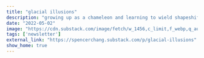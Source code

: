```yaml
---
title: "glacial illusions"
description: "growing up as a chameleon and learning to wield shapeshifting for my own ends"
date: "2022-05-02"
image: "https://cdn.substack.com/image/fetch/w_1456,c_limit,f_webp,q_auto:good,fl_progressive:steep/https%3A%2F%2Fbucketeer-e05bbc84-baa3-437e-9518-adb32be77984.s3.amazonaws.com%2Fpublic%2Fimages%2F72205cc3-9a6e-4120-96b2-a88491066aa9_769x1024.jpeg"
tags: ['newsletter']
external_link: "https://spencerchang.substack.com/p/glacial-illusions"
show_home: true
---
```

